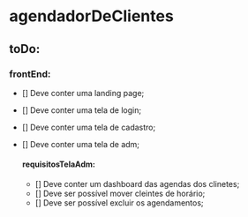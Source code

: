 # agendadorDeClientes

## toDo:

### frontEnd:
- [] Deve conter uma landing page;
- [] Deve conter uma tela de login;
- [] Deve conter uma tela de cadastro;
- [] Deve conter uma tela de adm;
  
  #### requisitosTelaAdm:
  - [] Deve conter um dashboard das agendas dos clinetes;
  - [] Deve ser possível mover cleintes de horário;
  - [] Deve ser possível excluir os agendamentos;
